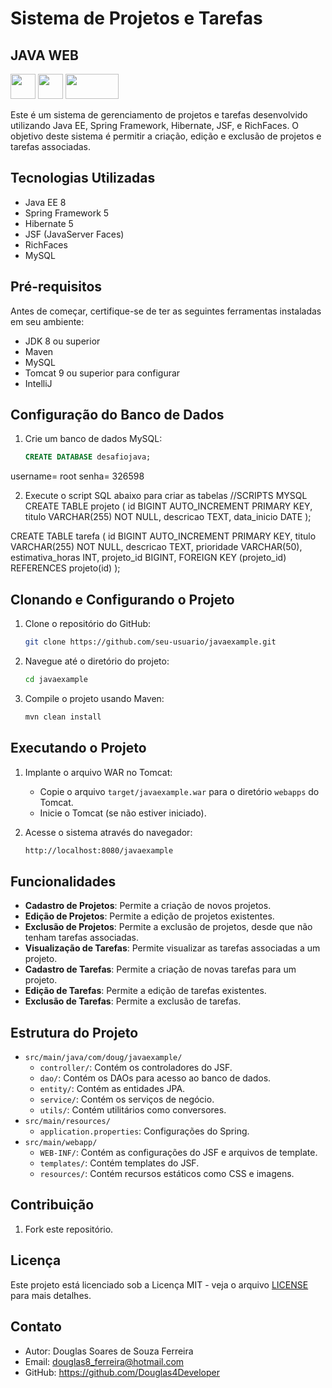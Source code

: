 # Sistema de Projetos e Tarefas

## JAVA WEB 

<img loading="lazy" src="https://cdn.jsdelivr.net/gh/devicons/devicon/icons/java/java-original.svg" width="40" height="40"/> <img loading="lazy" src="https://pbs.twimg.com/profile_images/914842431748739072/66NFe2g3_400x400.jpg" width="40" height="40"/> <img loading="lazy" src="https://raw.githubusercontent.com/richfaces/docs/4.3.1.20130305-Final/Component_Reference/src/main/docbook/en-US/images/rf_logo.png" width="85" height="40"/>

Este é um sistema de gerenciamento de projetos e tarefas desenvolvido utilizando Java EE, Spring Framework, Hibernate, JSF, e RichFaces. 
O objetivo deste sistema é permitir a criação, edição e exclusão de projetos e tarefas associadas.

## Tecnologias Utilizadas

- Java EE 8 
- Spring Framework 5
- Hibernate 5
- JSF (JavaServer Faces)
- RichFaces
- MySQL

## Pré-requisitos

Antes de começar, certifique-se de ter as seguintes ferramentas instaladas em seu ambiente:

- JDK 8 ou superior
- Maven
- MySQL
- Tomcat 9 ou superior para configurar
- IntelliJ

## Configuração do Banco de Dados

1. Crie um banco de dados MySQL:
   ```sql
   CREATE DATABASE desafiojava;
   
username= root
senha= 326598

2. Execute o script SQL abaixo para criar as tabelas 
//SCRIPTS MYSQL
CREATE TABLE projeto (
    id BIGINT AUTO_INCREMENT PRIMARY KEY,
    titulo VARCHAR(255) NOT NULL,
    descricao TEXT,
    data_inicio DATE
);

CREATE TABLE tarefa (
    id BIGINT AUTO_INCREMENT PRIMARY KEY,
    titulo VARCHAR(255) NOT NULL,
    descricao TEXT,
    prioridade VARCHAR(50),
    estimativa_horas INT,
    projeto_id BIGINT,
    FOREIGN KEY (projeto_id) REFERENCES projeto(id)
);


## Clonando e Configurando o Projeto

1. Clone o repositório do GitHub:
    ```sh
    git clone https://github.com/seu-usuario/javaexample.git
    ```

2. Navegue até o diretório do projeto:
    ```sh
    cd javaexample
    ```

3. Compile o projeto usando Maven:
    ```sh
    mvn clean install
    ```

## Executando o Projeto

1. Implante o arquivo WAR no Tomcat:
    - Copie o arquivo `target/javaexample.war` para o diretório `webapps` do Tomcat.
    - Inicie o Tomcat (se não estiver iniciado).

2. Acesse o sistema através do navegador:
    ```sh
    http://localhost:8080/javaexample
    ```

## Funcionalidades

- **Cadastro de Projetos**: Permite a criação de novos projetos.
- **Edição de Projetos**: Permite a edição de projetos existentes.
- **Exclusão de Projetos**: Permite a exclusão de projetos, desde que não tenham tarefas associadas.
- **Visualização de Tarefas**: Permite visualizar as tarefas associadas a um projeto.
- **Cadastro de Tarefas**: Permite a criação de novas tarefas para um projeto.
- **Edição de Tarefas**: Permite a edição de tarefas existentes.
- **Exclusão de Tarefas**: Permite a exclusão de tarefas.

## Estrutura do Projeto

- `src/main/java/com/doug/javaexample/`
  - `controller/`: Contém os controladores do JSF.
  - `dao/`: Contém os DAOs para acesso ao banco de dados.
  - `entity/`: Contém as entidades JPA.
  - `service/`: Contém os serviços de negócio.
  - `utils/`: Contém utilitários como conversores.
- `src/main/resources/`
  - `application.properties`: Configurações do Spring.
- `src/main/webapp/`
  - `WEB-INF/`: Contém as configurações do JSF e arquivos de template.
  - `templates/`: Contém templates do JSF.
  - `resources/`: Contém recursos estáticos como CSS e imagens.

## Contribuição

1. Fork este repositório.


## Licença

Este projeto está licenciado sob a Licença MIT - veja o arquivo [LICENSE](LICENSE) para mais detalhes.

## Contato

- Autor: Douglas Soares de Souza Ferreira
- Email: douglas8_ferreira@hotmail.com
- GitHub: https://github.com/Douglas4Developer

